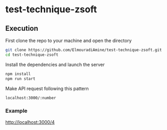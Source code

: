 # test-technique-zsoft
## Execution

First clone the repo to your machine and open the directory
```bash
git clone https://github.com/ElmouradiAmine/test-technique-zsoft.git
cd test-technique-zsoft
```
Install the dependencies and launch the server
```bash
npm install
npm run start
```
Make API request following this pattern 
```bash
localhost:3000/:number 
```

### Example
[http://localhost:3000/4](http://localhost:3000/4)

